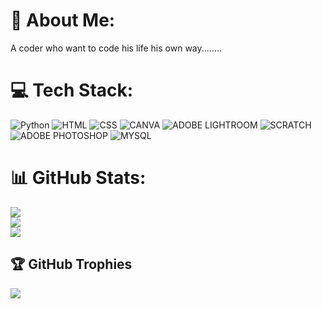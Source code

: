 # 💫 About Me:
A coder who want to code his life his own way........
# 💻 Tech Stack:
![Python](https://img.shields.io/badge/python-3670A0?style=for-the-badge) ![HTML](https://img.shields.io/badge/HTML-F98A15?style=for-the-badge) ![CSS](https://img.shields.io/badge/CSS-1579a8?style=for-the-badge) ![CANVA](https://img.shields.io/badge/CANVA-15F9EB?style=for-the-badge) ![ADOBE LIGHTROOM](https://img.shields.io/badge/ADOBELIGHTROOM-2B62FE?style=for-the-badge) ![SCRATCH](https://img.shields.io/badge/SCRATCH-FA4C00?style=for-the-badge) ![ADOBE PHOTOSHOP](https://img.shields.io/badge/ADOBEPHOTOSHOP-2BA8FE?style=for-the-badge) ![MYSQL](https://img.shields.io/badge/MySQL-2BA8FE?style=for-the-badge)
# 📊 GitHub Stats:
![](https://github-readme-stats.vercel.app/api?username=mayank785&theme=radical&hide_border=false&include_all_commits=true&count_private=true)<br/>
![](https://github-readme-streak-stats.herokuapp.com/?user=mayank785&theme=radical&hide_border=false)<br/>
![](https://github-readme-stats.vercel.app/api/top-langs/?username=mayank785&theme=radical&hide_border=false&include_all_commits=true&count_private=true&layout=compact)

## 🏆 GitHub Trophies
![](https://github-profile-trophy.vercel.app/?username=mayank785&theme=radical&no-frame=false&no-bg=true&margin-w=4)
